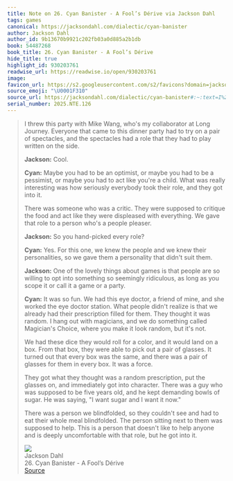 ```yaml
---
title: Note on 26. Cyan Banister - A Fool’s Dérive via Jackson Dahl
tags: games
canonical: https://jacksondahl.com/dialectic/cyan-banister
author: Jackson Dahl
author_id: 9b13670b9921c202fb03a0d885a2b1db
book: 54487268
book_title: 26. Cyan Banister - A Fool’s Dérive
hide_title: true
highlight_id: 930203761
readwise_url: https://readwise.io/open/930203761
image:
favicon_url: https://s2.googleusercontent.com/s2/favicons?domain=jacksondahl.com
source_emoji: "\U0001F310"
source_url: https://jacksondahl.com/dialectic/cyan-banister#:~:text=I%20threw%20this,got%20into%20it.
serial_number: 2025.NTE.126
---
```

> I threw this party with Mike Wang, who's my collaborator at Long Journey. Everyone that came to this dinner party had to try on a pair of spectacles, and the spectacles had a role that they had to play written on the side.
> 
> **Jackson:** Cool.
> 
> **Cyan:** Maybe you had to be an optimist, or maybe you had to be a pessimist, or maybe you had to act like you're a child. What was really interesting was how seriously everybody took their role, and they got into it.
> 
> There was someone who was a critic. They were supposed to critique the food and act like they were displeased with everything. We gave that role to a person who's a people pleaser.
> 
> **Jackson:** So you hand-picked every role?
> 
> **Cyan:** Yes. For this one, we knew the people and we knew their personalities, so we gave them a personality that didn't suit them.
> 
> **Jackson:** One of the lovely things about games is that people are so willing to opt into something so seemingly ridiculous, as long as you scope it or call it a game or a party.
> 
> **Cyan:** It was so fun. We had this eye doctor, a friend of mine, and she worked the eye doctor station. What people didn't realize is that we already had their prescription filled for them. They thought it was random. I hang out with magicians, and we do something called Magician's Choice, where you make it look random, but it's not.
> 
> We had these dice they would roll for a color, and it would land on a box. From that box, they were able to pick out a pair of glasses. It turned out that every box was the same, and there was a pair of glasses for them in every box. It was a force.
> 
> They got what they thought was a random prescription, put the glasses on, and immediately got into character. There was a guy who was supposed to be five years old, and he kept demanding bowls of sugar. He was saying, "I want sugar and I want it now."
> 
> There was a person we blindfolded, so they couldn't see and had to eat their whole meal blindfolded. The person sitting next to them was supposed to help. This is a person that doesn't like to help anyone and is deeply uncomfortable with that role, but he got into it.
> <div class="quoteback-footer"><div class="quoteback-avatar"><img class="mini-favicon" src="https://s2.googleusercontent.com/s2/favicons?domain=jacksondahl.com"></div><div class="quoteback-metadata"><div class="metadata-inner"><span style="display:none">FROM:</span><div aria-label="Jackson Dahl" class="quoteback-author"> Jackson Dahl</div><div aria-label="26. Cyan Banister - A Fool’s Dérive" class="quoteback-title"> 26. Cyan Banister - A Fool’s Dérive</div></div></div><div class="quoteback-backlink"><a target="_blank" aria-label="go to the full text of this quotation" rel="noopener" href="https://jacksondahl.com/dialectic/cyan-banister#:~:text=I%20threw%20this,got%20into%20it." class="quoteback-arrow"> Source</a></div></div>